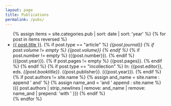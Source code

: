```yaml
---
layout: page
title: Publications
permalink: /pubs/
---
```


<ul>
{% assign items = site.categories.pub | sort: date | sort: 'year' %}
{% for post in items reversed %}
	<li><a href="{{ post.url | prepend: site.baseurl }}">{{ post.title }}</a>. 
		{% if post.type == "article" %}
			<i>
			{{post.journal}}
			{% if post.volume != empty %}
				{{post.volume}}
			{% endif %}
			</i>
			{% if post.number != empty %}
				({{post.number}}).
			{% endif %}
				({{post.year}}).
			{% if post.pages != empty %}
			 {{post.pages}}.
			{% endif %}
		{% endif %}
		{% if post.type == "incollection" %}
			In: {{post.editor}}, eds. <i>{{post.booktitle}}</i>. {{post.publisher}}. ({{post.year}}). 
		{% endif %}
		{% if post.authors != site.name %}
			{% assign and_name = site.name : append ' and' %}
			{% assign name_and = 'and ' append : site.name %}
			({{ post.authors | strip_newlines | remove: and_name | remove: name_and | prepend: 'with ' }})
		{% endif %}
	 </li>
{% endfor %}
</ul>
